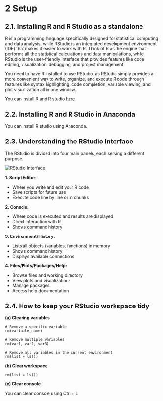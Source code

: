 # 2 Setup

## 2.1. Installing R and R Studio as a standalone

R is a programming language specifically designed for statistical computing and data analysis, while RStudio is an integrated development environment (IDE) that makes it easier to work with R. Think of R as the engine that performs all the statistical calculations and data manipulations, while RStudio is the user-friendly interface that provides features like code editing, visualization, debugging, and project management. 

You need to have R installed to use RStudio, as RStudio simply provides a more convenient way to write, organize, and execute R code through features like syntax highlighting, code completion, variable viewing, and plot visualization all in one window.

You can install R and R studio [here](https://posit.co/download/rstudio-desktop/)

## 2.2. Installing R and R Studio in Anaconda

You can install R studio using Anaconda. 

## 2.3. Understanding the RStudio Interface 

The RStudio is divided into four main panels, each serving a different purpose. 

![RStudio Interface](https://github.com/xchee-01/Private-R-curriculum/blob/main/Fundamentals_of_R_programming/Images/Rstudios_interface.png)

**1. Script Editor:**

- Where you write and edit your R code
- Save scripts for future use
- Execute code line by line or in chunks

**2. Console:**

- Where code is executed and results are displayed
- Direct interaction with R
- Shows command history

**3. Environment/History:**

- Lists all objects (variables, functions) in memory
- Shows command history
- Displays available connections

**4. Files/Plots/Packages/Help:**

- Browse files and working directory
- View plots and visualizations
- Manage packages
- Access help documentation


## 2.4. How to keep your RStudio workspace tidy

**(a) Clearing variables**

```
# Remove a specific variable
rm(variable_name)

# Remove multiple variables
rm(var1, var2, var3)

# Remove all variables in the current environment
rm(list = ls())
```

**(b) Clear workspace**

```
rm(list = ls())
```

**(c) Clear console**

You can clear console using Ctrl + L 
